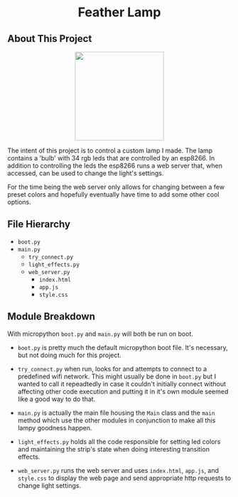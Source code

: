 <h1 align="center">Feather Lamp</h1>

## About This Project

<p align="center">
  <img src="lamp-demo.gif" width="200" height="200">
</p>
The intent of this project is to control a custom lamp I made. The lamp contains a 'bulb' with 34 rgb leds that are controlled by an esp8266. In addition to controlling the leds the esp8266 runs a web server that, when accessed, can be used to change the light's settings.

For the time being the web server only allows for changing between a few preset colors and hopefully eventually have time to add some other cool options.

## File Hierarchy
* `boot.py`
* `main.py`
  * `try_connect.py`
  * `light_effects.py`
  * `web_server.py`
    * `index.html`
    * `app.js`
    * `style.css`
    
## Module Breakdown
With micropython `boot.py` and `main.py` will both be run on boot.

* `boot.py` is pretty much the default micropython boot file. It's necessary, but not doing much for this project.

* `try_connect.py` when run, looks for and attempts to connect to a predefined wifi network. This might usually be done in `boot.py` but I wanted to call it repeadtedly in case it couldn't initially connect without affecting other code execution and putting it in it's own module seemed like a good way to do that.

* `main.py` is actually the main file housing the `Main` class and the `main` method which use the other modules in conjunction to make all this lampy goodness happen.

* `light_effects.py` holds all the code responsible for setting led colors and maintaining the strip's state when doing interesting transition effects.

* `web_server.py` runs the web server and uses `index.html`, `app.js`, and `style.css` to display the web page and send appropriate http requests to change light settings.


